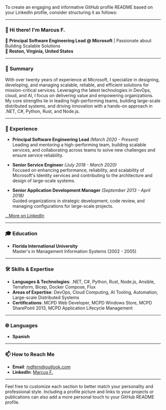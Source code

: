 To create an engaging and informative GitHub profile README based on your LinkedIn profile, consider structuring it as follows:

---

### 👋 Hi there! I'm Marcus F.

🏢 **Principal Software Engineering Lead @ Microsoft** | Passionate about Building Scalable Solutions  
📍 **Reston, Virginia, United States**

---

### 📝 Summary
With over twenty years of experience at Microsoft, I specialize in designing, developing, and managing scalable, reliable, and efficient solutions for mission-critical services. Leveraging the latest technologies in DevOps, cloud, and AI, I focus on delivering value and empowering organizations. My core strengths lie in leading high-performing teams, building large-scale distributed systems, and driving innovation with a hands-on approach in .NET, C#, Python, Rust, and Node.js.

---

### 💼 Experience
- **Principal Software Engineering Lead** *(March 2020 - Present)*  
  Leading and mentoring a high-performing team, building scalable services, and collaborating across teams to solve new challenges and ensure service reliability.

- **Senior Service Engineer** *(July 2018 - March 2020)*  
  Focused on enhancing performance, reliability, and scalability of Microsoft's Identity services and contributing to the architecture and design of large-scale systems.

- **Senior Application Development Manager** *(September 2013 - April 2018)*  
  Guided organizations in strategic development, code review, and managing configurations for large-scale projects.

[...More on LinkedIn](www.linkedin.com/in/marcusdf)

---

### 🎓 Education
- **Florida International University**  
  Master's in Management Information Systems (2002 - 2005)

---

### 🛠️ Skills & Expertise
- **Languages & Technologies**: .NET, C#, Python, Rust, Node.js, Ansible, Terraform, Bicep, Docker Compose, Flux
- **Areas of Expertise**: DevOps, Cloud Computing, AI Tooling, Automation, Large-scale Distributed Systems
- **Certifications**: MCPD Web Developer, MCPD Windows Store, MCPD SharePoint 2013, MCPD Application Lifecycle Management

---

### 🌐 Languages
- **Spanish**

---

### 📫 How to Reach Me
- **Email**: mdfern@outlook.com
- **LinkedIn**: [Marcus F.](www.linkedin.com/in/marcusdf)

---

Feel free to customize each section to better match your personality and professional style. Including a profile picture and links to your projects or publications can also add a more personal touch to your GitHub README profile.
